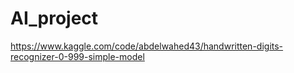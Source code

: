 # AI_project
https://www.kaggle.com/code/abdelwahed43/handwritten-digits-recognizer-0-999-simple-model
